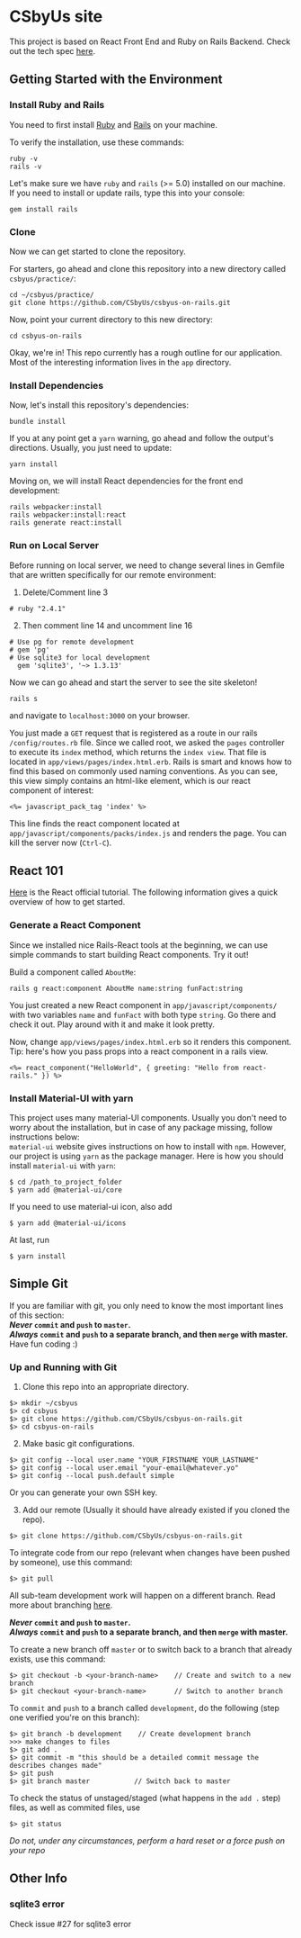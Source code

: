 # CSbyUs site

This project is based on React Front End and Ruby on Rails Backend. Check out the tech spec [here](https://docs.google.com/document/d/1OBht5ythEHgHP5wKkjB2SehQMyU9Y4HAZ2q8AV27oD4/edit?usp=sharing).

## Getting Started with the Environment
### Install Ruby and Rails 
You need to first install [Ruby](https://www.ruby-lang.org/en/documentation/installation/) and [Rails](https://gorails.com/setup/) on your machine.

To verify the installation, use these commands:
```
ruby -v
rails -v
```
Let's make sure we have `ruby` and `rails` (>= 5.0) installed on our machine.
If you need to install or update rails, type this into your console:
```
gem install rails
```

### Clone 

Now we can get started to clone the repository.

For starters, go ahead and clone this repository into a new directory called `csbyus/practice/`:
```
cd ~/csbyus/practice/
git clone https://github.com/CSbyUs/csbyus-on-rails.git
```

Now, point your current directory to this new directory:

```
cd csbyus-on-rails
```

Okay, we're in! This repo currently has a rough outline for our application. Most of the interesting information lives in the `app` directory. 

### Install Dependencies 

Now, let's install this repository's dependencies:
```
bundle install
```
If you at any point get a `yarn` warning, go ahead and follow the output's directions. Usually, you just need to update:
```
yarn install
```
Moving on, we will install React dependencies for the front end development:
```
rails webpacker:install
rails webpacker:install:react
rails generate react:install
```

### Run on Local Server
Before running on local server, we need to change several lines in Gemfile that are written specifically for our remote environment:  
1. Delete/Comment line 3
```
# ruby "2.4.1"
```
2. Then comment line 14 and uncomment line 16
```
# Use pg for remote development
# gem 'pg'
# Use sqlite3 for local development
  gem 'sqlite3', '~> 1.3.13'
```

Now we can go ahead and start the server to see the site skeleton!
```
rails s
```
and navigate to `localhost:3000` on your browser. 

You just made a `GET` request that is registered as a route in our rails `/config/routes.rb` file. Since we called root, we asked the `pages` controller to execute its `index` method, which returns the `index view`. That file is located in `app/views/pages/index.html.erb`. Rails is smart and knows how to find this based on commonly used naming conventions. As you can see, this view simply contains an html-like element, which is our react component of interest:
```
<%= javascript_pack_tag 'index' %>
```
This line finds the react component located at `app/javascript/components/packs/index.js` and renders the page. 
You can kill the server now (`Ctrl-C`).

## React 101
[Here](https://reactjs.org/tutorial/tutorial.html) is the React official tutorial. The following information gives a quick overview of how to get started.

### Generate a React Component
Since we installed nice Rails-React tools at the beginning, we can use simple commands to start building React components. Try it out!

Build a component called `AboutMe`:
```
rails g react:component AboutMe name:string funFact:string
```
You just created a new React component in `app/javascript/components/` with two variables `name` and `funFact` with both type `string`. Go there and check it out. 
Play around with it and make it look pretty. 

Now, change `app/views/pages/index.html.erb` so it renders this component.
Tip: here's how you pass props into a react component in a rails view. 
```
<%= react_component("HelloWorld", { greeting: "Hello from react-rails." }) %>
```

### Install Material-UI with yarn
This project uses many material-UI components. Usually you don't need to worry about the installation, but in case of any package missing, follow instructions below:  
`material-ui` website gives instructions on how to install with `npm`. However, our project is using `yarn` as the package manager. Here is how you should install `material-ui` with `yarn`:

```
$ cd /path_to_project_folder
$ yarn add @material-ui/core
```

If you need to use material-ui icon, also add
```
$ yarn add @material-ui/icons
```

At last, run
```
$ yarn install
```
## Simple Git
If you are familiar with git, you only need to know the most important lines of this section:   
__*Never* `commit` and `push` to `master`.  
*Always* `commit` and `push` to a separate branch, and then `merge` with master.__ 
Have fun coding :)

### Up and Running with Git
1. Clone this repo into an appropriate directory.
```
$> mkdir ~/csbyus
$> cd csbyus
$> git clone https://github.com/CSbyUs/csbyus-on-rails.git
$> cd csbyus-on-rails
```

2. Make basic git configurations. 
```
$> git config --local user.name "YOUR_FIRSTNAME YOUR_LASTNAME"
$> git config --local user.email "your-email@whatever.yo"
$> git config --local push.default simple
```
Or you can generate your own SSH key.

3. Add our remote (Usually it should have already existed if you cloned the repo). 
```
$> git clone https://github.com/CSbyUs/csbyus-on-rails.git
```

To integrate code from our repo (relevant when changes have been pushed by someone), use this command:
```
$> git pull
```

All sub-team development work will happen on a different branch. Read more about branching [here](https://git-scm.com/docs/git-init).

__*Never* `commit` and `push` to `master`.  
*Always* `commit` and `push` to a separate branch, and then `merge` with master.__ 

To create a new branch off `master` or to switch back to a branch that already exists, use this command:
```
$> git checkout -b <your-branch-name>    // Create and switch to a new branch
$> git checkout <your-branch-name>       // Switch to another branch
```

To `commit` and `push` to a branch called `development`, do the following (step one verified you're on this branch):
```
$> git branch -b development    // Create development branch
>>> make changes to files 
$> git add .
$> git commit -m "this should be a detailed commit message the describes changes made"
$> git push
$> git branch master           // Switch back to master
```

To check the status of unstaged/staged (what happens in the `add .` step) files, as well as commited files, use 
```
$> git status
```

*Do not, under any circumstances, perform a hard reset or a force push on your repo*

## Other Info
### sqlite3 error
Check issue #27 for sqlite3 error
